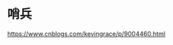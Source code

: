 # 哨兵















































































https://www.cnblogs.com/kevingrace/p/9004460.html